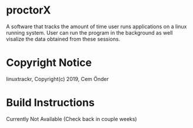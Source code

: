 # proctorX

A software that tracks the amount of time user runs applications on a linux running system. User can run the program in the background as well visalize the data obtained from these sessions.

# Copyright Notice

linuxtrackr, Copyright(c) 2019, Cem Önder

# Build Instructions

Currently Not Available (Check back in couple weeks)